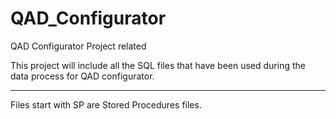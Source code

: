 # QAD_Configurator
QAD Configurator Project related


This project will include all the SQL files that have been used during the data process for QAD configurator.

*************************

Files start with SP are Stored Procedures files. 
